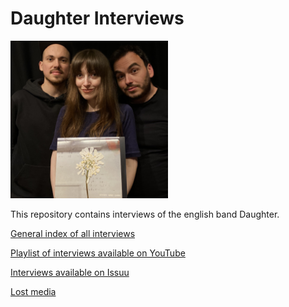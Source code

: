# Daughter Interviews

<img src="daughter_stereo_mind_game.jpg"  width=50% height=50%>

This repository contains interviews of the english band Daughter.

[General index of all interviews](https://github.com/paranoidandroid-96/Daughter-Interviews/blob/main/Index.md)

[Playlist of interviews available on YouTube](https://www.youtube.com/playlist?list=PLug0t9WA536Xnw7nOf69hl-4kdW_GrOnK)

[Interviews available on Issuu](https://issuu.com/paranoidandroid-96/stacks/b023ff109b2845fea2ed581d1912a368)

[Lost media](https://github.com/paranoidandroid-96/Daughter-Interviews/blob/main/Lost%20media.md)
